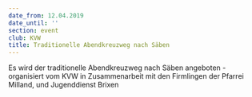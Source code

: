 ```yaml
---
date_from: 12.04.2019
date_until: ''
section: event
club: KVW
title: Traditionelle Abendkreuzweg nach Säben
---
```

Es wird der traditionelle Abendkreuzweg nach Säben angeboten - organisiert vom KVW in Zusammenarbeit mit den Firmlingen der Pfarrei Milland, und Jugenddienst Brixen
